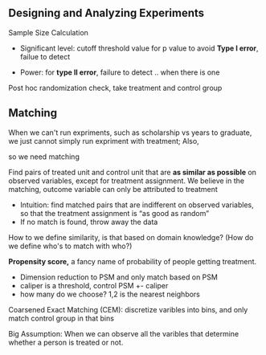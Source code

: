 ## Designing and Analyzing Experiments

Sample Size Calculation

- Significant level: cutoff threshold value for p value to avoid **Type I error**, failue to detect 

- Power: for **type II error**, failure to detect .. when there is one



Post hoc randomization check, take treatment and control group  





## Matching

When we can't run expriments, such as scholarship vs years to graduate, we just cannot simply run expriment with treatment; Also, 

so we need matching 

Find pairs of treated unit and control unit that are **as similar as possible** on observed variables,  except for treatment assignment.  We believe in the matching, outcome variable can only be attributed to treatment

- Intuition: find matched pairs that are indifferent on observed variables, so that the treatment assignment is “as good as random”
- If no match is found, throw away the data



How to we define similarity, is that based on domain knowledge? (How do we define who's to match with who?)

**Propensity score,** a fancy name of probability of people getting treatment.

- Dimension reduction to PSM and only match based on PSM
- caliper is a threshold, control PSM +- caliper
- how many do we choose? 1,2  is the nearest neighbors



Coarsened Exact Matching (CEM): discretize varibles into bins, and only match control group in that bins











Big Assumption: When we can observe all the varibles that determine whether a person is treated or not. 